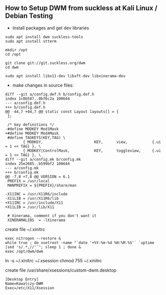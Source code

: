 ## How to Setup DWM from suckless at Kali Linux / Debian Testing 

* Install packages and get dev libraries

```
sudo apt install dwm suckless-tools
sudo apt install stterm

mkdir /opt
cd /opt

git clone git://git.suckless.org/dwm
cd dwm

sudo apt install libx11-dev libxft-dev libxinerama-dev

```

* make changes in source files:

```
diff --git a/config.def.h b/config.def.h
index 1c0b587..0bf6c2a 100644
--- a/config.def.h
+++ b/config.def.h
@@ -44,7 +44,7 @@ static const Layout layouts[] = {
 };
 
 /* key definitions */
-#define MODKEY Mod1Mask
+#define MODKEY Mod4Mask
 #define TAGKEYS(KEY,TAG) \
        { MODKEY,                       KEY,      view,           {.ui = 1 << TAG} }, \
        { MODKEY|ControlMask,           KEY,      toggleview,     {.ui = 1 << TAG} }, \
diff --git a/config.mk b/config.mk
index 25e2685..b599bf2 100644
--- a/config.mk
+++ b/config.mk
@@ -7,8 +7,8 @@ VERSION = 6.1
 PREFIX = /usr/local
 MANPREFIX = ${PREFIX}/share/man
 
-X11INC = /usr/X11R6/include
-X11LIB = /usr/X11R6/lib
+X11INC = /usr/include/X11
+X11LIB = /usr/lib/X11
 
 # Xinerama, comment if you don't want it
 XINERAMALIBS  = -lXinerama

```
create file ~/.xinitrc

```
exec nitrogen --restore &
while true ; do xsetroot -name "`date '+%Y-%m-%d %H:%M.%S'` `uptime |sed 's/.*,//'`"; sleep 1 ; done &
exec /opt/dwm/dwm

```

ln -s ~/.xinitrc ~/.xsession
chmod 755 ~/.xinitrc

create file /usr/share/xsessions/custom-dwm.desktop
```
[Desktop Entry]
Name=Kowalczy-DWM
Exec=/etc/X11/Xsession
```


